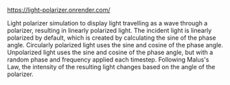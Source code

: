 https://light-polarizer.onrender.com/

Light polarizer simulation to display light travelling as a wave through a polarizer, resulting in linearly polarized light. The incident light is linearly polarized by default, which is created by calculating the sine of the phase angle. Circularly polarized light uses the sine and cosine of the phase angle. Unpolarized light uses the sine and cosine of the phase angle, but with a random phase and frequency applied each timestep. Following Malus's Law, the intensity of the resulting light changes based on the angle of the polarizer.
